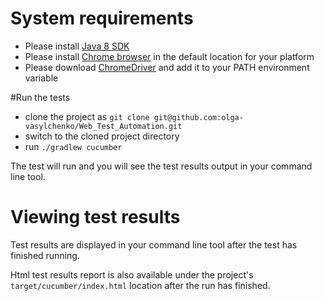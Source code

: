 # System requirements
* Please install [Java 8 SDK](http://www.oracle.com/technetwork/java/javase/downloads/jdk8-downloads-2133151.html)
* Please install [Chrome browser](https://www.google.com/chrome/browser/desktop/) in the default location for your platform
* Please download [ChromeDriver](https://sites.google.com/a/chromium.org/chromedriver/downloads) and add it to your PATH environment variable

#Run the tests
* clone the project as ```git clone git@github.com:olga-vasylchenko/Web_Test_Automation.git```
* switch to the cloned project directory
* run ```./gradlew cucumber```

The test will run and you will see the test results output in your command line tool.

# Viewing test results
Test results are displayed in your command line tool after the test has finished running.

Html test results report is also available under the project's ```target/cucumber/index.html``` location after the run has finished.

